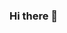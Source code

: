 ### Hi there 👋

<!--
**amanda-tu/amanda-tu** is a ✨ _special_ ✨ repository because its `README.md` (this file) appears on your GitHub profile.

Here are some ideas to get you started:
![image](https://user-images.githubusercontent.com/111943416/211932274-d4b5967c-d8ce-4d09-a5e6-d087547091a0.png)
- 🌱 I’m currently learning REST APIs, fast.ai's Deep Learning course, Computer Networks, Computer Architecture
-->

